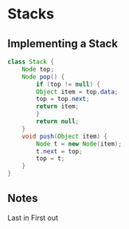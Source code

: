 # Stacks

## Implementing a Stack

```java
class Stack {
    Node top;
    Node pop() {
        if (top != null) {
        Object item = top.data;
        top = top.next;
        return item;
        }
        return null;
    }
    void push(Object item) {
        Node t = new Node(item);
        t.next = top;
        top = t;
    }
}
```

## Notes

Last in First out
